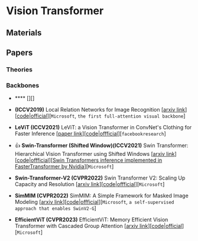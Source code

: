 # Vision Transformer


## Materials

## Papers

### Theories

### Backbones

* ****  [[]()][[]()]

* **(ICCV2019)** Local Relation Networks for Image Recognition [[arxiv link](https://arxiv.org/abs/1904.11491)][[code|official](https://github.com/microsoft/Swin-Transformer/tree/LR-Net)][`Microsoft`, `the first full-attention visual backbone`]

* **LeViT (ICCV2021)** LeViT: a Vision Transformer in ConvNet's Clothing for Faster Inference [[paper link](https://openaccess.thecvf.com/content/ICCV2021/html/Graham_LeViT_A_Vision_Transformer_in_ConvNets_Clothing_for_Faster_Inference_ICCV_2021_paper.html)][[code|offficial](https://github.com/facebookresearch/LeViT)][`facebookresearch`]

* 👍 **Swin-Transformer (Shifted Window)(ICCV2021)** Swin Transformer: Hierarchical Vision Transformer using Shifted Windows [[arxiv link](https://arxiv.org/abs/2103.14030)][[code|offficial](https://github.com/microsoft/swin-transformer)][[Swin Transformers inference implemented in FasterTransformer by Nvidia](https://github.com/NVIDIA/FasterTransformer/blob/main/docs/swin_guide.md)][`Microsoft`]

* **Swin-Transformer-V2 (CVPR2022)** Swin Transformer V2: Scaling Up Capacity and Resolution [[arxiv link](https://arxiv.org/abs/2111.09883)][[code|offficial](https://github.com/microsoft/swin-transformer)][`Microsoft`]

* **SimMIM (CVPR2022)** SimMIM: A Simple Framework for Masked Image Modeling [[arxiv link](https://arxiv.org/abs/2111.09886)][[code|offficial](https://github.com/microsoft/SimMIM)][`Microsoft`, `a self-supervised approach that enables SwinV2-G`]

* **EfficientViT (CVPR2023)** EfficientViT: Memory Efficient Vision Transformer with Cascaded Group Attention [[arxiv link](https://arxiv.org/abs/2305.07027)][[code|official](https://github.com/microsoft/Cream/tree/main/EfficientViT)][`Microsoft`]


